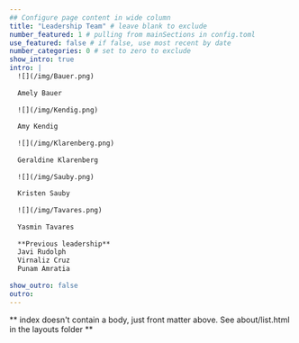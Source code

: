 ```yaml
---
## Configure page content in wide column
title: "Leadership Team" # leave blank to exclude
number_featured: 1 # pulling from mainSections in config.toml
use_featured: false # if false, use most recent by date
number_categories: 0 # set to zero to exclude
show_intro: true
intro: |
  ![](/img/Bauer.png)
  
  Amely Bauer
  
  ![](/img/Kendig.png)
  
  Amy Kendig
  
  ![](/img/Klarenberg.png)
  
  Geraldine Klarenberg
    
  ![](/img/Sauby.png)
  
  Kristen Sauby
  
  ![](/img/Tavares.png)
  
  Yasmin Tavares
  
  **Previous leadership**  
  Javi Rudolph  
  Virnaliz Cruz  
  Punam Amratia
  
show_outro: false
outro:
---
```


** index doesn't contain a body, just front matter above.
See about/list.html in the layouts folder **